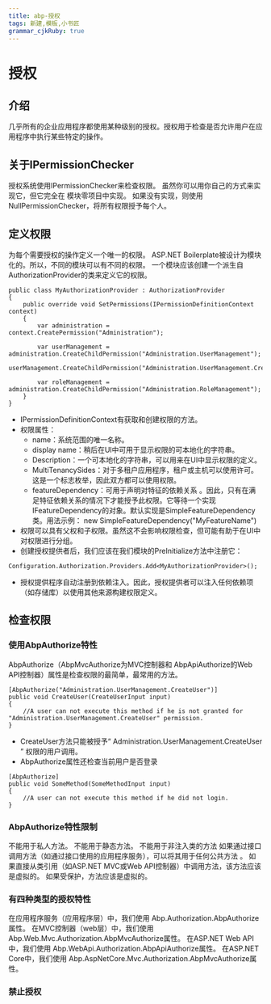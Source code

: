 ```yaml
---
title: abp-授权
tags: 新建,模板,小书匠
grammar_cjkRuby: true
---
```


# 授权
## 介绍
几乎所有的企业应用程序都使用某种级别的授权。授权用于检查是否允许用户在应用程序中执行某些特定的操作。
## 关于IPermissionChecker
授权系统使用IPermissionChecker来检查权限。
虽然你可以用你自己的方式来实现它，但它完全在 模块零项目中实现。
如果没有实现，则使用NullPermissionChecker，将所有权限授予每个人。
## 定义权限
为每个需要授权的操作定义一个唯一的权限。
ASP.NET Boilerplate被设计为模块化的。所以，不同的模块可以有不同的权限。
一个模块应该创建一个派生自AuthorizationProvider的类来定义它的权限。
```csharp?linenums
public class MyAuthorizationProvider : AuthorizationProvider
{
    public override void SetPermissions(IPermissionDefinitionContext context)
    {
        var administration = context.CreatePermission("Administration");

        var userManagement = administration.CreateChildPermission("Administration.UserManagement");
        userManagement.CreateChildPermission("Administration.UserManagement.CreateUser");

        var roleManagement = administration.CreateChildPermission("Administration.RoleManagement");
    }
}
```
* IPermissionDefinitionContext有获取和创建权限的方法。
* 权限属性：
	* name：系统范围的唯一名称。
	* display name：稍后在UI中可用于显示权限的可本地化的字符串。
	* Description：一个可本地化的字符串，可以用来在UI中显示权限的定义。
	* MultiTenancySides：对于多租户应用程序，租户或主机可以使用许可。这是一个标志枚举，因此双方都可以使用权限。
	* featureDependency：可用于声明对特征的依赖关系 。因此，只有在满足特征依赖关系的情况下才能授予此权限。它等待一个实现IFeatureDependency的对象。默认实现是SimpleFeatureDependency类。用法示例： new SimpleFeatureDependency("MyFeatureName")
* 权限可以具有父权和子权限。虽然这不会影响权限检查，但可能有助于在UI中对权限进行分组。
* 创建授权提供者后，我们应该在我们模块的PreInitialize方法中注册它：
```csharp?linenums
Configuration.Authorization.Providers.Add<MyAuthorizationProvider>();
```
* 授权提供程序自动注册到依赖注入。因此，授权提供者可以注入任何依赖项（如存储库）以使用其他来源构建权限定义。
## 检查权限
### 使用AbpAuthorize特性
AbpAuthorize（AbpMvcAuthorize为MVC控制器和 AbpApiAuthorize的Web API控制器）属性是检查权限的最简单，最常用的方法。
```csharp?linenums
[AbpAuthorize("Administration.UserManagement.CreateUser")]
public void CreateUser(CreateUserInput input)
{
    //A user can not execute this method if he is not granted for "Administration.UserManagement.CreateUser" permission.
}
```
* CreateUser方法只能被授予“ Administration.UserManagement.CreateUser ” 权限的用户调用。
* AbpAuthorize属性还检查当前用户是否登录
```csharp?linenums
[AbpAuthorize]
public void SomeMethod(SomeMethodInput input)
{
    //A user can not execute this method if he did not login.
}
```
### AbpAuthorize特性限制
不能用于私人方法。
不能用于静态方法。
不能用于非注入类的方法
如果通过接口调用方法（如通过接口使用的应用程序服务），可以将其用于任何公共方法 。
如果直接从类引用（如ASP.NET MVC或Web API控制器）中调用方法，该方法应该是虚拟的。
如果受保护，方法应该是虚拟的。
### 有四种类型的授权特性
在应用程序服务（应用程序层）中，我们使用 Abp.Authorization.AbpAuthorize属性。
在MVC控制器（web层）中，我们使用 Abp.Web.Mvc.Authorization.AbpMvcAuthorize属性。
在ASP.NET Web API中，我们使用 Abp.WebApi.Authorization.AbpApiAuthorize属性。
在ASP.NET Core中，我们使用 Abp.AspNetCore.Mvc.Authorization.AbpMvcAuthorize属性。
### 禁止授权